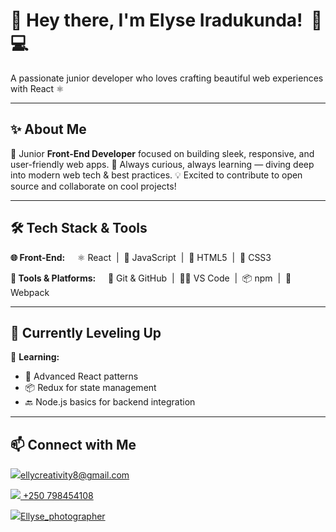 # 👋 Hey there, I'm Elyse Iradukunda!  🚀💻

<p align="left">
  A passionate junior developer who loves crafting beautiful web experiences with React ⚛️  
</p>

---

## ✨ About Me

🎯 Junior **Front-End Developer** focused on building sleek, responsive, and user-friendly web apps.
🚀 Always curious, always learning — diving deep into modern web tech & best practices.
💡 Excited to contribute to open source and collaborate on cool projects!

---

## 🛠️ Tech Stack & Tools

**🌐 Front-End:**
    ⚛️ React  |  📜 JavaScript  |  🧱 HTML5  |  🎨 CSS3

**🧰 Tools & Platforms:**
    🐙 Git & GitHub  |  🧑‍💻 VS Code  |  📦 npm  |  🔧 Webpack

---

## 🌱 Currently Leveling Up

📘 **Learning:**

* 🧠 Advanced React patterns
* 📦 Redux for state management
* 🔙 Node.js basics for backend integration

---
## 📫 Connect with Me

<p align="left">
  
  <a href="mailto:your.ellycreativity8@gmail.com"><img src="https://img.shields.io/badge/Gmail-red?style=for-the-badge&logo=gmail&logoColor=white" />ellycreativity8@gmail.com</a>
 </p>
<p align="left">
  <a syle='text-decloration:none; color:white;' href="https://wa.me/yourphonenumber"><img src="https://img.shields.io/badge/WhatsApp-green?style=for-the-badge&logo=whatsapp&logoColor=white" /> +250 798454108</a>
</p>
<p align="left">
  <a href="https://instagram.com/ellyse_photographer"><img src="https://img.shields.io/badge/Instagram-purple?style=for-the-badge&logo=instagram&logoColor=white" />Ellyse_photographer</a>
</p>






